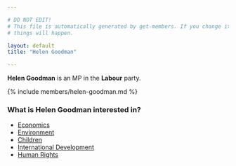 ```yaml
---

# DO NOT EDIT!
# This file is automatically generated by get-members. If you change it, bad
# things will happen.

layout: default
title: "Helen Goodman"

---
```


**Helen Goodman** is an MP in the **Labour** party.

{% include members/helen-goodman.md %}

### What is Helen Goodman interested in?


* [Economics](/interests/economics.html)
* [Environment](/interests/environment.html)
* [Children](/interests/children.html)
* [International Development](/interests/international-development.html)
* [Human Rights](/interests/human-rights.html)

